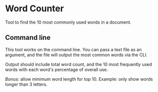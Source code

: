 # Word Counter

Tool to find the 10 most commonly used words in a document.

## Command line

This tool works on the command line. You can pass a text file as an argument, and the file will output the most common words via the CLI.

Output should include total word count, and the 10 most frequently used words with each word's percentage of overall use.

*Bonus:* allow minimum word length for top 10. Example: only show words longer than 3 letters.